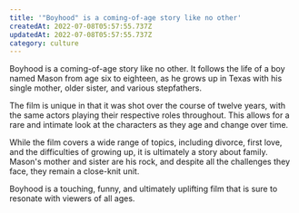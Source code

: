 ```yaml
---
title: '"Boyhood" is a coming-of-age story like no other'
createdAt: 2022-07-08T05:57:55.737Z
updatedAt: 2022-07-08T05:57:55.737Z
category: culture
---
```


Boyhood is a coming-of-age story like no other. It follows the life of a boy named Mason from age six to eighteen, as he grows up in Texas with his single mother, older sister, and various stepfathers.

The film is unique in that it was shot over the course of twelve years, with the same actors playing their respective roles throughout. This allows for a rare and intimate look at the characters as they age and change over time.

While the film covers a wide range of topics, including divorce, first love, and the difficulties of growing up, it is ultimately a story about family. Mason's mother and sister are his rock, and despite all the challenges they face, they remain a close-knit unit.

Boyhood is a touching, funny, and ultimately uplifting film that is sure to resonate with viewers of all ages.
